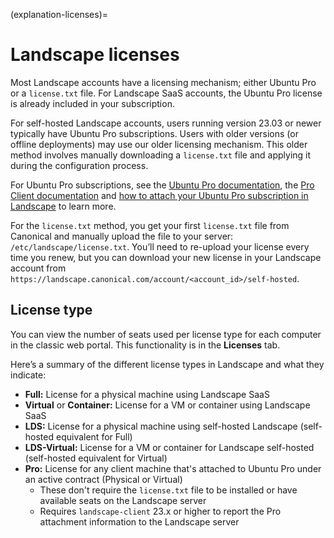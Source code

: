 (explanation-licenses)=
# Landscape licenses

Most Landscape accounts have a licensing mechanism; either Ubuntu Pro or a `license.txt` file. For Landscape SaaS accounts, the Ubuntu Pro license is already included in your subscription.

For self-hosted Landscape accounts, users running version 23.03 or newer typically have Ubuntu Pro subscriptions. Users with older versions (or offline deployments) may use our older licensing mechanism. This older method involves manually downloading a `license.txt` file and applying it during the configuration process.

For Ubuntu Pro subscriptions, see the [Ubuntu Pro documentation](https://documentation.ubuntu.com/pro/), the [Pro Client documentation](https://canonical-ubuntu-pro-client.readthedocs-hosted.com/en/latest/) and [how to attach your Ubuntu Pro subscription in Landscape](/how-to-guides/ubuntu-pro/attach-ubuntu-pro) to learn more.

For the `license.txt` method, you get your first `license.txt` file from Canonical and manually upload the file to your server: `/etc/landscape/license.txt`. You’ll need to re-upload your license every time you renew, but you can download your new license in your Landscape account from `https://landscape.canonical.com/account/<account_id>/self-hosted`.

## License type

You can view the number of seats used per license type for each computer in the classic web portal. This functionality is in the **Licenses** tab.

Here’s a summary of the different license types in Landscape and what they indicate:

- **Full:** License for a physical machine using Landscape SaaS
- **Virtual** or **Container:** License for a VM or container using Landscape SaaS
- **LDS:** License for a physical machine using self-hosted Landscape (self-hosted equivalent for Full)
- **LDS-Virtual:** License for a VM or container for Landscape self-hosted (self-hosted equivalent for Virtual)
- **Pro:** License for any client machine that's attached to Ubuntu Pro under an active contract (Physical or Virtual)
    * These don't require the `license.txt` file to be installed or have available seats on the Landscape server
    * Requires `landscape-client` 23.x or higher to report the Pro attachment information to the Landscape server

